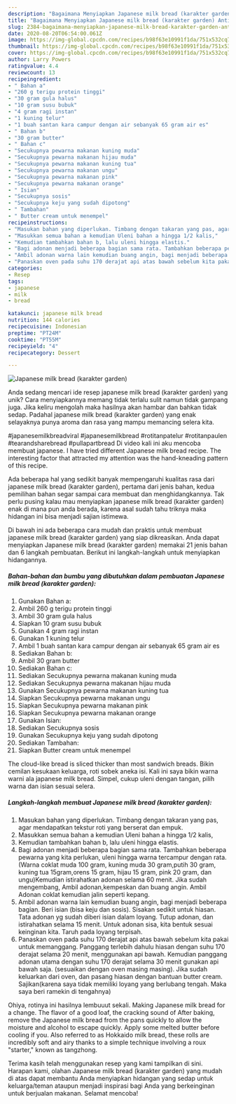 ```yaml
---
description: "Bagaimana Menyiapkan Japanese milk bread (karakter garden) Anti Gagal"
title: "Bagaimana Menyiapkan Japanese milk bread (karakter garden) Anti Gagal"
slug: 2384-bagaimana-menyiapkan-japanese-milk-bread-karakter-garden-anti-gagal
date: 2020-08-20T06:54:00.061Z
image: https://img-global.cpcdn.com/recipes/b98f63e10991f1da/751x532cq70/japanese-milk-bread-karakter-garden-foto-resep-utama.jpg
thumbnail: https://img-global.cpcdn.com/recipes/b98f63e10991f1da/751x532cq70/japanese-milk-bread-karakter-garden-foto-resep-utama.jpg
cover: https://img-global.cpcdn.com/recipes/b98f63e10991f1da/751x532cq70/japanese-milk-bread-karakter-garden-foto-resep-utama.jpg
author: Larry Powers
ratingvalue: 4.4
reviewcount: 13
recipeingredient:
- " Bahan a"
- "260 g terigu protein tinggi"
- "30 gram gula halus"
- "10 gram susu bubuk"
- "4 gram ragi instan"
- "1 kuning telur"
- "1 buah santan kara campur dengan air sebanyak 65 gram air es"
- " Bahan b"
- "30 gram butter"
- " Bahan c"
- "Secukupnya pewarna makanan kuning muda"
- "Secukupnya pewarna makanan hijau muda"
- "Secukupnya pewarna makanan kuning tua"
- "Secukupnya pewarna makanan ungu"
- "Secukupnya pewarna makanan pink"
- "Secukupnya pewarna makanan orange"
- " Isian"
- "Secukupnya sosis"
- "Secukupnya keju yang sudah dipotong"
- " Tambahan"
- " Butter cream untuk menempel"
recipeinstructions:
- "Masukan bahan yang diperlukan. Timbang dengan takaran yang pas, agar mendapatkan tekstur roti yang berserat dan empuk."
- "Masukkan semua bahan a kemudian Uleni bahan a hingga 1/2 kalis,"
- "Kemudian tambahkan bahan b, lalu uleni hingga elastis."
- "Bagi adonan menjadi beberapa bagian sama rata. Tambahkan beberapa pewarna yang kita perlukan, uleni hingga warna tercampur dengan rata. (Warna coklat muda 100 gram, kuning muda 30 gram,putih 30 gram, kuning tua 15gram,orens 15 gram, hijau 15 gram, pink 20 gram, dan ungu)Kemudian istirahatkan adonan selama 60 menit. Jika sudah mengembang, Ambil adonan,kempeskan dan buang angin. Ambil Adonan coklat kemudian jalin seperti kepang."
- "Ambil adonan warna lain kemudian buang angin, bagi menjadi beberapa bagian. Beri isian (bisa keju dan sosis). Sisakan sedikit untuk hiasan. Tata adonan yg sudah diberi isian dalam loyang. Tutup adonan, dan istirahatkan selama 15 menit. Untuk adonan sisa, kita bentuk sesuai keinginan kita. Taruh pada loyang terpisah."
- "Panaskan oven pada suhu 170 derajat api atas bawah sebelum kita pakai untuk memanggang. Panggang terlebih dahulu hiasan dengan suhu 170 derajat selama 20 menit, menggunakan api bawah. Kemudian panggang adonan utama dengan suhu 170 derajat selama 30 menit gunakan api bawah saja. (sesuaikan dengan oven masing masing). Jika sudah keluarkan dari oven, dan pasang hiasan dengan bantuan butter cream. Sajikan(karena saya tidak memiliki loyang yang berlubang tengah. Maka saya beri ramekin di tengahnya)"
categories:
- Resep
tags:
- japanese
- milk
- bread

katakunci: japanese milk bread 
nutrition: 144 calories
recipecuisine: Indonesian
preptime: "PT24M"
cooktime: "PT55M"
recipeyield: "4"
recipecategory: Dessert

---
```



![Japanese milk bread (karakter garden)](https://img-global.cpcdn.com/recipes/b98f63e10991f1da/751x532cq70/japanese-milk-bread-karakter-garden-foto-resep-utama.jpg)

Anda sedang mencari ide resep japanese milk bread (karakter garden) yang unik? Cara menyiapkannya memang tidak terlalu sulit namun tidak gampang juga. Jika keliru mengolah maka hasilnya akan hambar dan bahkan tidak sedap. Padahal japanese milk bread (karakter garden) yang enak selayaknya punya aroma dan rasa yang mampu memancing selera kita.

#japanesemilkbreadviral #japanesemilkbread #rotitanpatelur #rotitanpaulen #tearandsharebread #pullapartbread Di video kali ini aku mencoba membuat japanese. I have tried different Japanese milk bread recipe. The interesting factor that attracted my attention was the hand-kneading pattern of this recipe.

Ada beberapa hal yang sedikit banyak mempengaruhi kualitas rasa dari japanese milk bread (karakter garden), pertama dari jenis bahan, kedua pemilihan bahan segar sampai cara membuat dan menghidangkannya. Tak perlu pusing kalau mau menyiapkan japanese milk bread (karakter garden) enak di mana pun anda berada, karena asal sudah tahu triknya maka hidangan ini bisa menjadi sajian istimewa.


Di bawah ini ada beberapa cara mudah dan praktis untuk membuat japanese milk bread (karakter garden) yang siap dikreasikan. Anda dapat menyiapkan Japanese milk bread (karakter garden) memakai 21 jenis bahan dan 6 langkah pembuatan. Berikut ini langkah-langkah untuk menyiapkan hidangannya.

<!--inarticleads1-->

##### Bahan-bahan dan bumbu yang dibutuhkan dalam pembuatan Japanese milk bread (karakter garden):

1. Gunakan  Bahan a:
1. Ambil 260 g terigu protein tinggi
1. Ambil 30 gram gula halus
1. Siapkan 10 gram susu bubuk
1. Gunakan 4 gram ragi instan
1. Gunakan 1 kuning telur
1. Ambil 1 buah santan kara campur dengan air sebanyak 65 gram air es
1. Sediakan  Bahan b:
1. Ambil 30 gram butter
1. Sediakan  Bahan c:
1. Sediakan Secukupnya pewarna makanan kuning muda
1. Sediakan Secukupnya pewarna makanan hijau muda
1. Gunakan Secukupnya pewarna makanan kuning tua
1. Siapkan Secukupnya pewarna makanan ungu
1. Siapkan Secukupnya pewarna makanan pink
1. Siapkan Secukupnya pewarna makanan orange
1. Gunakan  Isian:
1. Sediakan Secukupnya sosis
1. Gunakan Secukupnya keju yang sudah dipotong
1. Sediakan  Tambahan:
1. Siapkan  Butter cream untuk menempel


The cloud-like bread is sliced thicker than most sandwich breads. Bikin cemilan kesukaan keluarga, roti sobek aneka isi. Kali ini saya bikin warna warni ala japanese milk bread. Simpel, cukup uleni dengan tangan, pilih warna dan isian sesuai selera. 

<!--inarticleads2-->

##### Langkah-langkah membuat Japanese milk bread (karakter garden):

1. Masukan bahan yang diperlukan. Timbang dengan takaran yang pas, agar mendapatkan tekstur roti yang berserat dan empuk.
1. Masukkan semua bahan a kemudian Uleni bahan a hingga 1/2 kalis,
1. Kemudian tambahkan bahan b, lalu uleni hingga elastis.
1. Bagi adonan menjadi beberapa bagian sama rata. Tambahkan beberapa pewarna yang kita perlukan, uleni hingga warna tercampur dengan rata. (Warna coklat muda 100 gram, kuning muda 30 gram,putih 30 gram, kuning tua 15gram,orens 15 gram, hijau 15 gram, pink 20 gram, dan ungu)Kemudian istirahatkan adonan selama 60 menit. Jika sudah mengembang, Ambil adonan,kempeskan dan buang angin. Ambil Adonan coklat kemudian jalin seperti kepang.
1. Ambil adonan warna lain kemudian buang angin, bagi menjadi beberapa bagian. Beri isian (bisa keju dan sosis). Sisakan sedikit untuk hiasan. Tata adonan yg sudah diberi isian dalam loyang. Tutup adonan, dan istirahatkan selama 15 menit. Untuk adonan sisa, kita bentuk sesuai keinginan kita. Taruh pada loyang terpisah.
1. Panaskan oven pada suhu 170 derajat api atas bawah sebelum kita pakai untuk memanggang. Panggang terlebih dahulu hiasan dengan suhu 170 derajat selama 20 menit, menggunakan api bawah. Kemudian panggang adonan utama dengan suhu 170 derajat selama 30 menit gunakan api bawah saja. (sesuaikan dengan oven masing masing). Jika sudah keluarkan dari oven, dan pasang hiasan dengan bantuan butter cream. Sajikan(karena saya tidak memiliki loyang yang berlubang tengah. Maka saya beri ramekin di tengahnya)


Ohiya, rotinya ini hasilnya lembuuut sekali. Making Japanese milk bread for a change. The flavor of a good loaf, the cracking sound of After baking, remove the Japanese milk bread from the pans quickly to allow the moisture and alcohol to escape quickly. Apply some melted butter before cooling if you. Also referred to as Hokkaido milk bread, these rolls are incredibly soft and airy thanks to a simple technique involving a roux &#34;starter,&#34; known as tangzhong. 

Terima kasih telah menggunakan resep yang kami tampilkan di sini. Harapan kami, olahan Japanese milk bread (karakter garden) yang mudah di atas dapat membantu Anda menyiapkan hidangan yang sedap untuk keluarga/teman ataupun menjadi inspirasi bagi Anda yang berkeinginan untuk berjualan makanan. Selamat mencoba!
